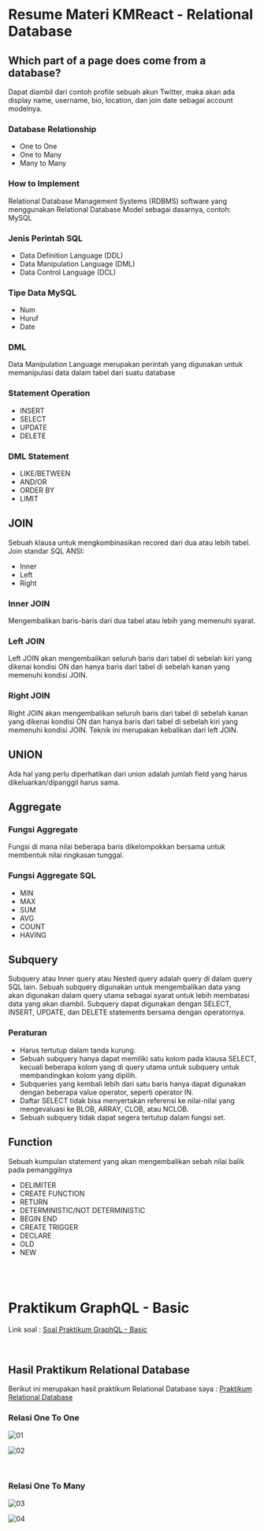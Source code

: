 # Resume Materi KMReact - Relational Database
## Which part of a page does come from a database?
Dapat diambil dari contoh profile sebuah akun Twitter, maka akan ada display name, username, bio, location, dan join date sebagai account modelnya.

### Database Relationship
- One to One
- One to Many
- Many to Many

### How to Implement
Relational Database Management Systems (RDBMS) software yang menggunakan Relational Database Model sebagai dasarnya, contoh: MySQL

### Jenis Perintah SQL
- Data Definition Language (DDL)
- Data Manipulation Language (DML)
- Data Control Language (DCL)

### Tipe Data MySQL
- Num
- Huruf
- Date

### DML
Data Manipulation Language merupakan perintah yang digunakan untuk memanipulasi data dalam tabel dari suatu database

### Statement Operation
- INSERT
- SELECT
- UPDATE
- DELETE

### DML Statement
- LIKE/BETWEEN
- AND/OR
- ORDER BY
- LIMIT

## JOIN
Sebuah klausa untuk mengkombinasikan recored dari dua atau lebih tabel. Join standar SQL ANSI:
- Inner
- Left
- Right

### Inner JOIN
Mengembalikan baris-baris dari dua tabel atau lebih yang memenuhi syarat.

### Left JOIN
Left JOIN akan mengembalikan seluruh baris dari tabel di sebelah kiri yang dikenai kondisi ON dan hanya baris dari tabel di sebelah kanan yang memenuhi kondisi JOIN.

### Right JOIN
Right JOIN akan mengembalikan seluruh baris dari tabel di sebelah kanan yang dikenai kondisi ON dan hanya baris dari tabel di sebelah kiri yang memenuhi kondisi JOIN. Teknik ini merupakan kebalikan dari left JOIN.

## UNION
Ada hal yang perlu diperhatikan dari union adalah jumlah field yang harus dikeluarkan/dipanggil harus sama.

## Aggregate
### Fungsi Aggregate
Fungsi di mana nilai beberapa baris dikelompokkan bersama untuk membentuk nilai ringkasan tunggal.

### Fungsi Aggregate SQL
- MIN
- MAX
- SUM
- AVG
- COUNT
- HAVING

## Subquery
Subquery atau Inner query atau Nested query adalah query di dalam query SQL lain. Sebuah subquery digunakan untuk mengembalikan data yang akan digunakan dalam query utama sebagai syarat untuk lebih membatasi data yang akan diambil. Subquery dapat digunakan dengan SELECT, INSERT, UPDATE, dan DELETE statements bersama dengan operatornya.

### Peraturan
- Harus tertutup dalam tanda kurung.
- Sebuah subquery hanya dapat memiliki satu kolom pada klausa SELECT, kecuali beberapa kolom yang di query utama untuk subquery untuk membandingkan kolom yang dipilih. 
- Subqueries yang kembali lebih dari satu baris hanya dapat digunakan dengan beberapa value operator, seperti operator IN. 
- Daftar SELECT tidak bisa menyertakan referensi ke nilai-nilai yang mengevaluasi ke BLOB, ARRAY, CLOB, atau NCLOB. 
- Sebuah subquery tidak dapat segera tertutup dalam fungsi set.

## Function
Sebuah kumpulan statement yang akan mengembalikan sebah nilai balik pada pemanggilnya
- DELIMITER
- CREATE FUNCTION
- RETURN
- DETERMINISTIC/NOT DETERMINISTIC
- BEGIN END
- CREATE TRIGGER
- DECLARE
- OLD
- NEW

<br><br>

# Praktikum GraphQL - Basic
Link soal : [Soal Praktikum GraphQL - Basic](https://docs.google.com/document/d/10l_iKfLUA0VZo8RpTfgvIN53K18XiDM7FrWrmztv5fI/edit)

<br>

## Hasil Praktikum Relational Database
Berikut ini merupakan hasil praktikum Relational Database saya : [Praktikum Relational Database](https://github.com/m-mustakim-surya/react_m-mustakim-surya/tree/21_Relational-Database/21_Relational%20Database/screenshots)

### Relasi One To One
![01](https://github.com/m-mustakim-surya/react_m-mustakim-surya/blob/21_Relational-Database/21_Relational%20Database/screenshots/01.PNG)

![02](https://github.com/m-mustakim-surya/react_m-mustakim-surya/blob/21_Relational-Database/21_Relational%20Database/screenshots/01_Hasil.PNG)

<br>

### Relasi One To Many
![03](https://github.com/m-mustakim-surya/react_m-mustakim-surya/blob/21_Relational-Database/21_Relational%20Database/screenshots/02.PNG)

![04](https://github.com/m-mustakim-surya/react_m-mustakim-surya/blob/21_Relational-Database/21_Relational%20Database/screenshots/02_Hasil.PNG)
